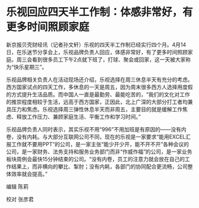# 乐视回应四天半工作制：体感非常好，有更多时间照顾家庭

新京报贝壳财经讯（记者孙文轩）乐视的四天半工作制已经实行四个月。4月14日，在乐迷节分享会上，乐视品牌负责人回应，体感非常好，有了更多时间照顾家庭。周三会看到很多员工下午2点就下班了，打球、聚会或回家，这一天被大家称为“快乐星期三”。

乐视品牌相关负责人在活动现场还介绍，乐视选择在周三休息半天有充分的考虑。西方国家试点的四天工作，多休息的一天是周五，因为周末很多西方人选择用度假的方式提升生活品质。而中国人一直是最勤劳、最能吃苦的，“我们的文化对工作的推崇程度相较于生活，远高于西方国家，正因此，北上广深的大部分打工者均兼具压力和焦虑。乐视选择周三弹性休息半天而非周五，主要目的就是缓解工作焦虑、释放工作压力、兼顾家庭生活、平衡工作和学习时间。”

乐视品牌负责人同时表示，其实乐视不用“996”不用加班是有原因的——没有内卷，没有内耗。与大部分互联网公司不同，现在的乐视是一家要求“能用EXCEL汇报工作就不要用PPT”的公司，是一家主张“能少开少开，能不开不开”各种会议的公司，是一家财务、法务支持和服务业务部门而非“作威作福”的公司，是一家业务板块周例会最快15分钟结束的公司。“没有内卷，员工的注意力就会放在自己的工作结果上，而非横向的攀比、掣肘；没有内耗，各部门的协同配合更流畅，公司整体效率就会提高。”

编辑 陈莉

校对 张彦君

